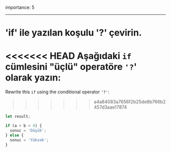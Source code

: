 importance: 5

---

# 'if' ile yazılan koşulu '?' çevirin.

<<<<<<< HEAD
Aşağıdaki `if` cümlesini "üçlü" operatöre `'?`' olarak yazın:
=======
Rewrite this `if` using the conditional operator `'?'`:
>>>>>>> a4a84083a7656f2b25de8b766b2457d3aae17874

```js
let result;

if (a + b < 4) {
  sonuc = 'Düşük';
} else {
  sonuc = 'Yüksek';
}
```
